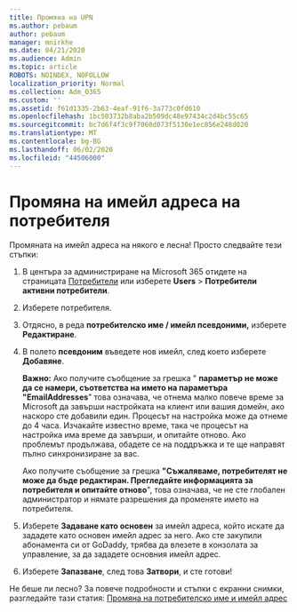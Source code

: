 ```yaml
---
title: Промяна на UPN
ms.author: pebaum
author: pebaum
manager: mnirkhe
ms.date: 04/21/2020
ms.audience: Admin
ms.topic: article
ROBOTS: NOINDEX, NOFOLLOW
localization_priority: Normal
ms.collection: Adm_O365
ms.custom: ''
ms.assetid: f61d1335-2b63-4eaf-91f6-3a773c0fd610
ms.openlocfilehash: 1bc503732b8aba2b509dc48e97434c2d4bc55c65
ms.sourcegitcommit: bc7d6f4f3c9f7060d073f5130e1ec856e248d020
ms.translationtype: MT
ms.contentlocale: bg-BG
ms.lasthandoff: 06/02/2020
ms.locfileid: "44506000"
---
```

# <a name="change-a-users-email-address"></a>Промяна на имейл адреса на потребителя

Промяната на имейл адреса на някого е лесна! Просто следвайте тези стъпки:
  
1. В центъра за администриране на Microsoft 365 отидете на страницата [Потребители](https://go.microsoft.com/fwlink/p/?linkid=834822) или изберете **Users** \> **Потребители активни потребители**.
    
2. Изберете потребителя.
    
3. Отдясно, в реда **потребителско име / имейл псевдоними,** изберете **Редактиране**.
    
4. В полето **псевдоним** въведете нов имейл, след което изберете **Добавяне**.
    
    **Важно:** Ако получите съобщение за грешка " **параметър не може да се намери, съответства на името на параметъра "EmailAddresses**" това означава, че отнема малко повече време за Microsoft да завърши настройката на клиент или вашия домейн, ако наскоро сте добавили един. Процесът на настройка може да отнеме до 4 часа. Изчакайте известно време, така че процесът на настройка има време да завърши, и опитайте отново. Ако проблемът продължава, обадете се на поддръжка и те ще направят пълно синхронизиране за вас.
    
    Ако получите съобщение за грешка **"Съжаляваме, потребителят не може да бъде редактиран. Прегледайте информацията за потребителя и опитайте отново**", това означава, че не сте глобален администратор и нямате разрешения да променяте името на потребителя.
    
5. Изберете **Задаване като основен** за имейл адреса, който искате да зададете като основен имейл адрес за него. Ако сте закупили абонамента си от GoDaddy, трябва да влезете в конзолата за управление, за да зададете основния имейл адрес. 
    
6. Изберете **Запазване**, след това **Затвори**, и сте готови!
    
Не беше ли лесно? За повече подробности и стъпки с екранни снимки, разгледайте тази статия: [Промяна на потребителско име и имейл адрес](https://docs.microsoft.com/microsoft-365/admin/add-users/change-a-user-name-and-email-address)
  

